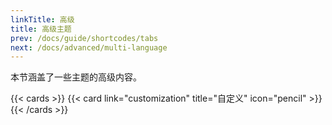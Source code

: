 ```yaml
---
linkTitle: 高级
title: 高级主题
prev: /docs/guide/shortcodes/tabs
next: /docs/advanced/multi-language
---
```


本节涵盖了一些主题的高级内容。

<!--more-->

{{< cards >}}
  {{< card link="customization" title="自定义" icon="pencil" >}}
{{< /cards >}}